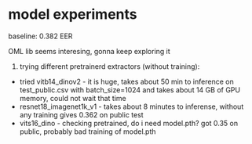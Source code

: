 # model experiments
baseline: 0.382 EER

OML lib seems interesing, gonna keep exploring it


1. trying different pretrainerd extractors (without training):
* tried vitb14_dinov2 - it is huge, takes about 50 min to inference on test_public.csv with batch_size=1024 and takes about 14 GB of GPU memory, could not wait that time
* resnet18_imagenet1k_v1 - takes about 8 minutes to inferense, without any training gives 0.362 on public test
* vits16_dino - checking pretrained, do i need model.pth? got 0.35 on public, probably bad training of model.pth
